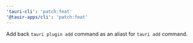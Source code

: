 ```yaml
---
'tauri-cli': 'patch:feat'
'@tauir-apps/cli': 'patch:feat'
---
```


Add back `tauri plugin add` command as an aliast for `tauri add` command.
